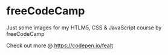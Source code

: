 # freeCodeCamp

Just some images for my HTLM5, CSS & JavaScript course by freeCodeCamp

Check out more @ https://codepen.io/fealt
